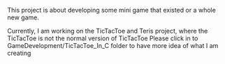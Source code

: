 This project is about developing some mini game that existed or a whole new game. 

Currently, I am working on the TicTacToe and Teris project, where the TicTacToe is not the normal version of TicTacToe
Please click in to GameDevelopment/TicTacToe_In_C folder to have more idea of what I am creating
